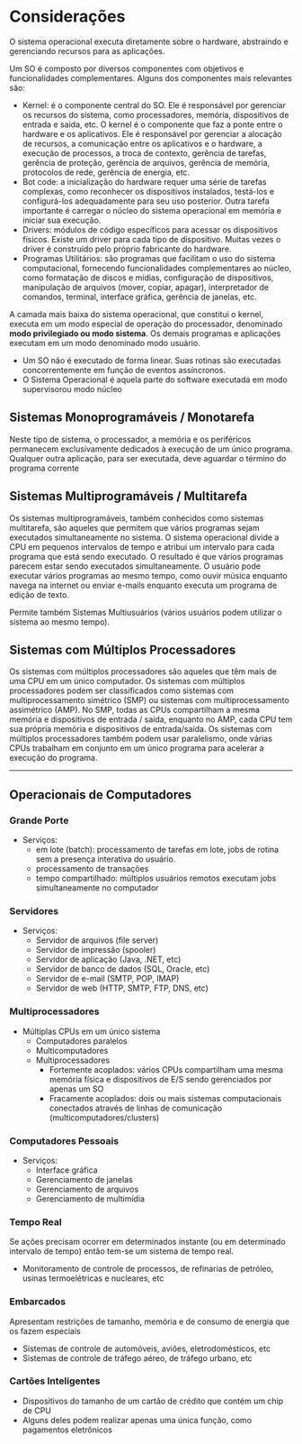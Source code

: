 # Considerações

O sistema operacional executa diretamente sobre o hardware, abstraindo e gerenciando recursos para as aplicações.

Um SO é composto por diversos componentes com objetivos e funcionalidades complementares. Alguns dos componentes mais relevantes são:

- Kernel: é o componente central do SO. Ele é responsável por gerenciar os recursos do sistema, como processadores, memória, dispositivos de entrada e saída, etc. O kernel é o componente que faz a ponte entre o hardware e os aplicativos. Ele é responsável por gerenciar a alocação de recursos, a comunicação entre os aplicativos e o hardware, a execução de processos, a troca de contexto, gerência de tarefas, gerência de proteção, gerência de arquivos, gerência de memória, protocolos de rede, gerência de energia, etc.
- Bot code: a inicialização do hardware requer uma série de tarefas complexas, como reconhecer os dispositivos instalados, testá-los e configurá-los adequadamente para seu uso posterior. Outra tarefa importante é carregar o núcleo do sistema operacional em memória e iniciar sua execução.
- Drivers: módulos de código específicos para acessar os dispositivos físicos. Existe um driver para cada tipo de dispositivo. Muitas vezes o driver é construído pelo próprio fabricante do hardware.
- Programas Utilitários: são programas que facilitam o uso do sistema computacional, fornecendo funcionalidades complementares ao núcleo, como formatação de discos e mídias, configuração de dispositivos, manipulação de arquivos (mover, copiar, apagar), interpretador de comandos, terminal, interface gráfica, gerência de janelas, etc.

A camada mais baixa do sistema operacional, que constitui o kernel, executa em um modo especial de operação do processador, denominado **modo privilegiado ou modo sistema**. Os demais programas e aplicações executam em um modo denominado modo usuário.

- Um SO não é executado de forma linear. Suas rotinas são executadas concorrentemente em função de eventos assíncronos.
- O Sistema Operacional é aquela parte do software executada em modo supervisorou modo núcleo

## Sistemas Monoprogramáveis / Monotarefa

Neste tipo de sistema, o processador, a memória e os periféricos permanecem exclusivamente dedicados à execução de um único programa. Qualquer outra aplicação, para ser executada, deve aguardar o término do programa corrente

## Sistemas Multiprogramáveis / Multitarefa

Os sistemas multiprogramáveis, também conhecidos como sistemas multitarefa, são aqueles que permitem que vários programas sejam executados simultaneamente no sistema. O sistema operacional divide a CPU em pequenos intervalos de tempo e atribui um intervalo para cada programa que está sendo executado. O resultado é que vários programas parecem estar sendo executados simultaneamente. O usuário pode executar vários programas ao mesmo tempo, como ouvir música enquanto navega na internet ou enviar e-mails enquanto executa um programa de edição de texto.

Permite também Sistemas Multiusuários (vários usuários podem utilizar o sistema ao mesmo tempo).

## Sistemas com Múltiplos Processadores

Os sistemas com múltiplos processadores são aqueles que têm mais de uma CPU em um único computador. Os sistemas com múltiplos processadores podem ser classificados como sistemas com multiprocessamento simétrico (SMP) ou sistemas com multiprocessamento assimétrico (AMP). No SMP, todas as CPUs compartilham a mesma memória e dispositivos de entrada / saída, enquanto no AMP, cada CPU tem sua própria memória e dispositivos de entrada/saída. Os sistemas com múltiplos processadores também podem usar paralelismo, onde várias CPUs trabalham em conjunto em um único programa para acelerar a execução do programa.

---

## Operacionais de Computadores

### Grande Porte

- Serviços:
  - em lote (batch): processamento de tarefas em lote, jobs de rotina sem a presença interativa do usuário.
  - processamento de transações
  - tempo compartilhado: múltiplos usuários remotos executam jobs simultaneamente no computador

### Servidores

- Serviços:
  - Servidor de arquivos (file server)
  - Servidor de impressão (spooler)
  - Servidor de aplicação (Java, .NET, etc)
  - Servidor de banco de dados (SQL, Oracle, etc)
  - Servidor de e-mail (SMTP, POP, IMAP)
  - Servidor de web (HTTP, SMTP, FTP, DNS, etc)

### Multiprocessadores

- Múltiplas CPUs em um único sistema
  - Computadores paralelos
  - Multicomputadores
  - Multiprocessadores
    - Fortemente acoplados: vários CPUs compartilham uma mesma memória física e dispositivos de E/S sendo gerenciados por apenas um SO
    - Fracamente acoplados: dois ou mais sistemas computacionais conectados através de linhas de comunicação (multicomputadores/clusters)

### Computadores Pessoais

- Serviços:
  - Interface gráfica
  - Gerenciamento de janelas
  - Gerenciamento de arquivos
  - Gerenciamento de multimídia

### Tempo Real

Se ações precisam ocorrer em determinados instante (ou em determinado intervalo de tempo) então tem-se um sistema de tempo real.

- Monitoramento de controle de processos, de refinarias de petróleo, usinas termoelétricas e nucleares, etc

### Embarcados

Apresentam restrições de tamanho, memória e de consumo de energia que os fazem especiais

- Sistemas de controle de automóveis, aviões, eletrodomésticos, etc
- Sistemas de controle de tráfego aéreo, de tráfego urbano, etc

### Cartões Inteligentes

- Dispositivos do tamanho de um cartão de crédito que contém um chip de CPU
- Alguns deles podem realizar apenas uma única função, como pagamentos eletrônicos
